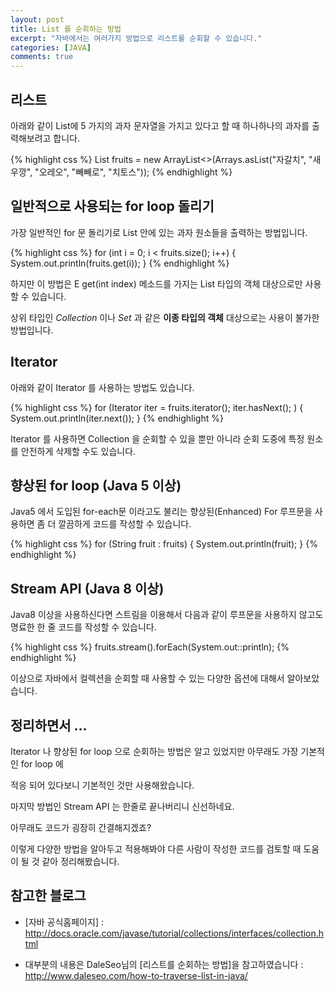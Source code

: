 ```yaml
---
layout: post
title: List 를 순회하는 방법
excerpt: "자바에서는 여러가지 방법으로 리스트를 순회할 수 있습니다."
categories: [JAVA]
comments: true
---
```



## 리스트

아래와 같이 List에 5 가지의 과자 문자열을 가지고 있다고 할 때 하나하나의 과자를 출력해보려고 합니다.

{% highlight css %}
		List<String> fruits = new ArrayList<>(Arrays.asList("자갈치", "새우깡", "오레오", "빼빼로", "치토스"));
{% endhighlight %}


## 일반적으로 사용되는 for loop 돌리기

가장 일반적인 for 문 돌리기로 List 안에 있는 과자 원소들을 출력하는 방법입니다.

{% highlight css %}
		for (int i = 0; i < fruits.size(); i++) {
			System.out.println(fruits.get(i));
		}
{% endhighlight %}

하지만 이 방법은 E get(int index) 메소드를 가지는 List 타입의 객체 대상으로만 사용할 수 있습니다.

상위 타입인 *Collection* 이나 *Set* 과 같은 **이종 타입의 객체** 대상으로는 사용이 불가한 방법입니다.


## Iterator

아래와 같이 Iterator 를 사용하는 방법도 있습니다.

{% highlight css %}
		for (Iterator<String> iter = fruits.iterator(); iter.hasNext(); ) {
		  System.out.println(iter.next());
		}
{% endhighlight %}

Iterator 를 사용하면 Collection 을 순회할 수 있을 뿐만 아니라 순회 도중에 특정 원소를 안전하게 삭제할 수도 있습니다.


## 향상된 for loop (Java 5 이상)

Java5 에서 도입된 for-each문 이라고도 불리는 향상된(Enhanced) For 루프문을 사용하면 좀 더 깔끔하게 코드를 작성할 수 있습니다.

{% highlight css %}
		for (String fruit : fruits) {
		  System.out.println(fruit);
		}
{% endhighlight %}


## Stream API (Java 8 이상)

Java8 이상을 사용하신다면 스트림을 이용해서 다음과 같이 루프문을 사용하지 않고도 명료한 한 줄 코드를 작성할 수 있습니다.

{% highlight css %}
		fruits.stream().forEach(System.out::println);
{% endhighlight %}

이상으로 자바에서 컬렉션을 순회할 때 사용할 수 있는 다양한 옵션에 대해서 알아보았습니다.

## 정리하면서 ...

Iterator 나 향상된 for loop 으로 순회하는 방법은 알고 있었지만 아무래도 가장 기본적인 for loop 에

적응 되어 있다보니 기본적인 것만 사용해왔습니다.

마지막 방법인 Stream API 는 한줄로 끝나버리니 신선하네요.

아무래도 코드가 굉장히 간결해지겠죠?

이렇게 다양한 방법을 알아두고 적용해봐야 다른 사람이 작성한 코드를 검토할 때 도움이 될 것 같아 정리해봤습니다.


## 참고한 블로그

* [자바 공식홈페이지] : http://docs.oracle.com/javase/tutorial/collections/interfaces/collection.html

* 대부분의 내용은 DaleSeo님의 [리스트를 순회하는 방법]을 참고하였습니다 : http://www.daleseo.com/how-to-traverse-list-in-java/
